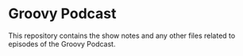 # Groovy Podcast

This repository contains the show notes and any other files related to episodes of the Groovy Podcast.
